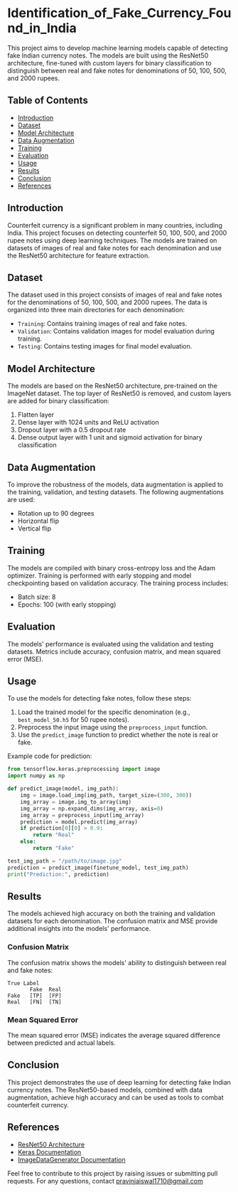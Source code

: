 # Identification_of_Fake_Currency_Found_in_India


This project aims to develop machine learning models capable of detecting fake Indian currency notes. The models are built using the ResNet50 architecture, fine-tuned with custom layers for binary classification to distinguish between real and fake notes for denominations of 50, 100, 500, and 2000 rupees.

## Table of Contents

- [Introduction](#introduction)
- [Dataset](#dataset)
- [Model Architecture](#model-architecture)
- [Data Augmentation](#data-augmentation)
- [Training](#training)
- [Evaluation](#evaluation)
- [Usage](#usage)
- [Results](#results)
- [Conclusion](#conclusion)
- [References](#references)

## Introduction

Counterfeit currency is a significant problem in many countries, including India. This project focuses on detecting counterfeit 50, 100, 500, and 2000 rupee notes using deep learning techniques. The models are trained on datasets of images of real and fake notes for each denomination and use the ResNet50 architecture for feature extraction.

## Dataset

The dataset used in this project consists of images of real and fake notes for the denominations of 50, 100, 500, and 2000 rupees. The data is organized into three main directories for each denomination:

- `Training`: Contains training images of real and fake notes.
- `Validation`: Contains validation images for model evaluation during training.
- `Testing`: Contains testing images for final model evaluation.

## Model Architecture

The models are based on the ResNet50 architecture, pre-trained on the ImageNet dataset. The top layer of ResNet50 is removed, and custom layers are added for binary classification:

1. Flatten layer
2. Dense layer with 1024 units and ReLU activation
3. Dropout layer with a 0.5 dropout rate
4. Dense output layer with 1 unit and sigmoid activation for binary classification

## Data Augmentation

To improve the robustness of the models, data augmentation is applied to the training, validation, and testing datasets. The following augmentations are used:

- Rotation up to 90 degrees
- Horizontal flip
- Vertical flip

## Training

The models are compiled with binary cross-entropy loss and the Adam optimizer. Training is performed with early stopping and model checkpointing based on validation accuracy. The training process includes:

- Batch size: 8
- Epochs: 100 (with early stopping)

## Evaluation

The models' performance is evaluated using the validation and testing datasets. Metrics include accuracy, confusion matrix, and mean squared error (MSE).

## Usage

To use the models for detecting fake notes, follow these steps:

1. Load the trained model for the specific denomination (e.g., `best_model_50.h5` for 50 rupee notes).
2. Preprocess the input image using the `preprocess_input` function.
3. Use the `predict_image` function to predict whether the note is real or fake.

Example code for prediction:

```python
from tensorflow.keras.preprocessing import image
import numpy as np

def predict_image(model, img_path):
    img = image.load_img(img_path, target_size=(300, 300))
    img_array = image.img_to_array(img)
    img_array = np.expand_dims(img_array, axis=0)
    img_array = preprocess_input(img_array)
    prediction = model.predict(img_array)
    if prediction[0][0] > 0.9:
        return "Real"
    else:
        return "Fake"

test_img_path = "/path/to/image.jpg"
prediction = predict_image(finetune_model, test_img_path)
print("Prediction:", prediction)
```

## Results

The models achieved high accuracy on both the training and validation datasets for each denomination. The confusion matrix and MSE provide additional insights into the models' performance.

### Confusion Matrix

The confusion matrix shows the models' ability to distinguish between real and fake notes:

```
True Label
       Fake  Real
Fake   [TP]  [FP]
Real   [FN]  [TN]
```

### Mean Squared Error

The mean squared error (MSE) indicates the average squared difference between predicted and actual labels.

## Conclusion

This project demonstrates the use of deep learning for detecting fake Indian currency notes. The ResNet50-based models, combined with data augmentation, achieve high accuracy and can be used as tools to combat counterfeit currency.

## References

- [ResNet50 Architecture](https://arxiv.org/abs/1512.03385)
- [Keras Documentation](https://keras.io/)
- [ImageDataGenerator Documentation](https://keras.io/api/preprocessing/image/)

Feel free to contribute to this project by raising issues or submitting pull requests. For any questions, contact pravinjaiswal1710@gmail.com
